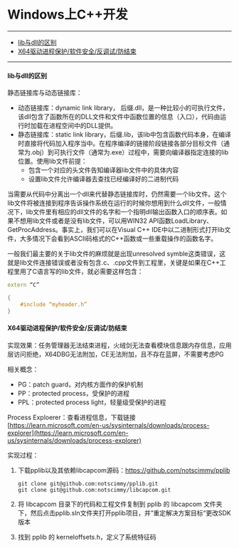 # Windows上C++开发
---

- [lib与dll的区别](#lib与dll的区别)
- [X64驱动进程保护/软件安全/反调试/防结束](#x64驱动进程保护/软件安全/反调试/防结束)


---



#### lib与dll的区别

静态链接库与动态链接库：

+ 动态链接库：dynamic link library， 后缀.dll，是一种比较小的可执行文件，该dll包含了函数所在的DLL文件和文件中函数位置的信息（入口），代码由运行时加载在进程空间中的DLL提供。
+ 静态链接库：static link library，后缀.lib，该lib中包含函数代码本身，在编译时直接将代码加入程序当中。在程序编译的链接阶段链接各部分目标文件（通常为.obj）到可执行文件（通常为.exe）过程中，需要向编译器指定连接的lib位置。使用lib文件前提：
  + 包含一个对应的头文件告知编译器lib文件中的具体内容
  + 设置lib文件允许编译器去查找已经编译好的二进制代码

当需要从代码中分离出一个dll来代替静态链接库时，仍然需要一个lib文件。这个lib文件将被连接到程序告诉操作系统在运行的时候你想用到什么dll文件，一般情况下，lib文件里有相应的dll文件的名字和一个指明dll输出函数入口的顺序表。如果不想用lib文件或者是没有lib文件，可以用WIN32 API函数LoadLibrary、GetProcAddress。事实上，我们可以在Visual C++ IDE中以二进制形式打开lib文件，大多情况下会看到ASCII码格式的C++函数或一些重载操作的函数名字。

一般我们最主要的关于lib文件的麻烦就是出现unresolved symble这类错误，这就是lib文件连接错误或者没有包含.c、.cpp文件到工程里，关键是如果在C++工程里用了C语言写的lib文件，就必需要这样包含：

```c++
extern “C”

{
    #include “myheader.h”
}
```



#### X64驱动进程保护/软件安全/反调试/防结束

实现效果：任务管理器无法结束进程，火绒剑无法查看模块信息跟内存信息，应用层访问拒绝，X64DBG无法附加，CE无法附加，且不存在蓝屏，不需要考虑PG

相关概念：

+ PG：patch guard，对内核方面作的保护机制
+ PP：protected process，受保护的进程
+ PPL：protected process light，轻量级受保护的进程

Process Exploerer：查看进程信息，下载链接 [https://learn.microsoft.com/en-us/sysinternals/downloads/process-explorer](https://learn.microsoft.com/en-us/sysinternals/downloads/process-explorer)

实现过程：

1. 下载pplib以及其依赖libcapcom源码：https://github.com/notscimmy/pplib

   ```shell
   git clone git@github.com:notscimmy/pplib.git
   git clone git@github.com:notscimmy/libcapcom.git
   ```

2. 将 libcapcom 目录下的代码和工程文件复制到 pplib 的 libcapcom 文件夹下，然后点击pplib.sln文件夹打开pplib项目，并”重定解决方案目标“更改SDK版本

3. 找到 pplib 的 kerneloffsets.h，定义了系统特征码

